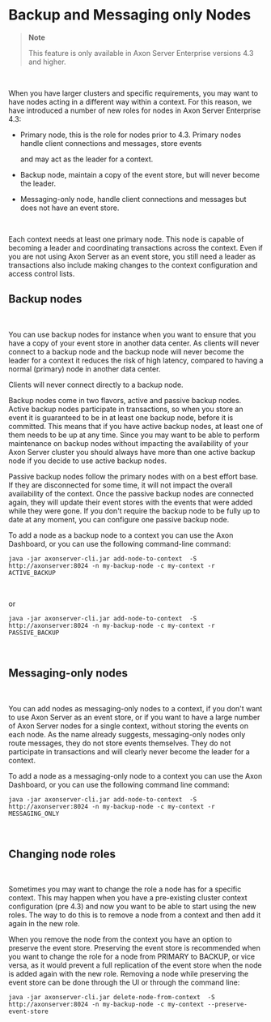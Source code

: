 # Backup and Messaging only Nodes

> **Note**
>
> This feature is only available in Axon Server Enterprise versions 4.3 and higher.

‌

When you have larger clusters and specific requirements, you may want to have nodes acting in a different way within a context. For this reason, we have introduced a number of new roles for nodes in Axon Server Enterprise 4.3:‌

* Primary node, this is the role for nodes prior to 4.3. Primary nodes handle client connections and messages, store events

  and may act as the leader for a context.

* Backup node, maintain a copy of the event store, but will never become the leader.
* Messaging-only node, handle client connections and messages but does not have an event store.

‌

Each context needs at least one primary node. This node is capable of becoming a leader and coordinating transactions across the context. Even if you are not using Axon Server as an event store, you still need a leader as transactions also include making changes to the context configuration and access control lists.‌

## Backup nodes <a id="backup-nodes"></a>

‌

You can use backup nodes for instance when you want to ensure that you have a copy of your event store in another data center. As clients will never connect to a backup node and the backup node will never become the leader for a context it reduces the risk of high latency, compared to having a normal \(primary\) node in another data center.‌

Clients will never connect directly to a backup node.‌

Backup nodes come in two flavors, active and passive backup nodes. Active backup nodes participate in transactions, so when you store an event it is guaranteed to be in at least one backup node, before it is committed. This means that if you have active backup nodes, at least one of them needs to be up at any time. Since you may want to be able to perform maintenance on backup nodes without impacting the availability of your Axon Server cluster you should always have more than one active backup node if you decide to use active backup nodes.‌

Passive backup nodes follow the primary nodes with on a best effort base. If they are disconnected for some time, it will not impact the overall availability of the context. Once the passive backup nodes are connected again, they will update their event stores with the events that were added while they were gone. If you don't require the backup node to be fully up to date at any moment, you can configure one passive backup node.‌

To add a node as a backup node to a context you can use the Axon Dashboard, or you can use the following command-line command:

```text
java -jar axonserver-cli.jar add-node-to-context  -S http://axonserver:8024 -n my-backup-node -c my-context -r ACTIVE_BACKUP
```

‌

or

```text
java -jar axonserver-cli.jar add-node-to-context  -S http://axonserver:8024 -n my-backup-node -c my-context -r PASSIVE_BACKUP
```

‌

## Messaging-only nodes <a id="messaging-only-nodes"></a>

‌

You can add nodes as messaging-only nodes to a context, if you don't want to use Axon Server as an event store, or if you want to have a large number of Axon Server nodes for a single context, without storing the events on each node. As the name already suggests, messaging-only nodes only route messages, they do not store events themselves. They do not participate in transactions and will clearly never become the leader for a context.‌

To add a node as a messaging-only node to a context you can use the Axon Dashboard, or you can use the following command line command:

```text
java -jar axonserver-cli.jar add-node-to-context  -S http://axonserver:8024 -n my-backup-node -c my-context -r MESSAGING_ONLY
```

‌

## Changing node roles <a id="changing-node-roles"></a>

‌

Sometimes you may want to change the role a node has for a specific context. This may happen when you have a pre-existing cluster context configuration \(pre 4.3\) and now you want to be able to start using the new roles. The way to do this is to remove a node from a context and then add it again in the new role.‌

When you remove the node from the context you have an option to preserve the event store. Preserving the event store is recommended when you want to change the role for a node from PRIMARY to BACKUP, or vice versa, as it would prevent a full replication of the event store when the node is added again with the new role. Removing a node while preserving the event store can be done through the UI or through the command line:

```text
java -jar axonserver-cli.jar delete-node-from-context  -S http://axonserver:8024 -n my-backup-node -c my-context --preserve-event-store
```

